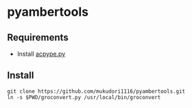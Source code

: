 # pyambertools

## Requirements

- Install [acpype.py](https://github.com/t-/acpype)

## Install

```
git clone https://github.com/mukudori1116/pyambertools.git
ln -s $PWD/groconvert.py /usr/local/bin/groconvert
```
